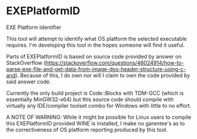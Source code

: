# EXEPlatformID
EXE Platform Identifier

This tool will attempt to identify what OS platform the selected executable requires.
I'm developing this tool in the hopes someone will find it useful.

Parts of EXEPlatformID is based on source code provided by answer on StackOverflow
(https://stackoverflow.com/questions/46024914/how-to-parse-exe-file-and-get-data-from-image-dos-header-structure-using-c-and).
Because of this, I do own nor will I claim to own the code provided by said answer code.

Currently the only build project is Code::Blocks with TDM-GCC (which is essentially MinGW32-x64)
but this source code should compile with virtually any IDE/compiler toolset combo for Windows with
little to no effort.

A NOTE OF WARNING: While it might be possible for Linux users to compile this EXEPlatformID provided
WINE is installed, I make no garentee's as to the correctiveness of OS platform reporting produced by
this tool.
